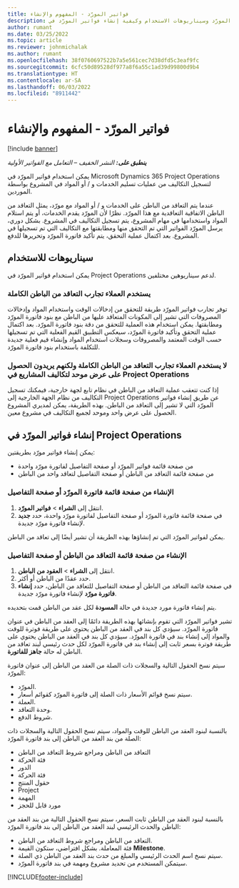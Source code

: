 ```yaml
---
title: فواتير المورّد - المفهوم والإنشاء
description: يصف هذا المال مفهوم فواتير المورّد وسيناريوهات الاستخدام وكيفية إنشاء فواتير المورّد في Microsoft Dynamics 365 Project Operations.
author: rumant
ms.date: 03/25/2022
ms.topic: article
ms.reviewer: johnmichalak
ms.author: rumant
ms.openlocfilehash: 38f0760697522b7a5e561cec7d38dfd5c3eaf9fc
ms.sourcegitcommit: 6cfc50d89528df977a8f6a55c1ad39d99800d9b4
ms.translationtype: HT
ms.contentlocale: ar-SA
ms.lasthandoff: 06/03/2022
ms.locfileid: "8911442"
---
```

# <a name="vendor-invoicing---concept-and-creation"></a>فواتير المورّد - المفهوم والإنشاء

[!include [banner](../../includes/dataverse-preview.md)]

_**ينطبق على:** النشر الخفيف – التعامل مع الفواتير الأولية_

يمكن استخدام فواتير المورّد في Microsoft Dynamics 365 Project Operations لتسجيل التكاليف من عمليات تسليم الخدمات و / أو المواد في المشروع بواسطة الموردين.

عندما يتم التعاقد من الباطن على الخدمات و / أو المواد مع مورّد، يمثل التعاقد من الباطن الاتفاقية التعاقدية مع هذا المورّد. نظرًا لأن المورّد يقدم الخدمات، أو يتم استلام المواد واستخدامها في مهام المشروع، يتم تسجيل التكاليف في المشروع. بشكل دوري، يرسل المورّد الفواتير التي تم التحقق منها ومطابقتها مع التكاليف التي تم تسجيلها في المشروع. بعد اكتمال عملية التحقق، يتم تأكيد فاتورة المورّد وتحريرها للدفع.

## <a name="scenarios-for-use"></a>سيناريوهات للاستخدام

يمكن استخدام فواتير المورّد في Project Operations لدعم سيناريوهين مختلفين.

### <a name="customers-use-the-full-subcontracting-experiences"></a>يستخدم العملاء تجارب التعاقد من الباطن الكاملة

توفر تجارب فواتير المورّد طريقة للتحقق من إدخالات الوقت واستخدام المواد وإدخالات المصروفات التي تشير إلى المكونات المتعاقد عليها من الباطن مع بنود فاتورة المورّد ومطابقتها. يمكن استخدام هذه العملية للتحقق من دقة بنود فاتورة المورّد. بعد اكتمال عملية التحقق وتأكيد فاتورة المورّد، سيعكس التطبيق القيم الفعلية التي تم تسجيلها حسب الوقت المعتمد والمصروفات وسجلات استخدام المواد وإنشاء قيم فعلية جديدة للتكلفة باستخدام بنود فاتورة المورّد.

### <a name="customers-dont-use-the-full-subcontracting-experiences-but-want-to-have-a-unified-view-of-costs-on-projects-in-project-operations"></a>لا يستخدم العملاء تجارب التعاقد من الباطن الكاملة ولكنهم يريدون الحصول على عرض موحد لتكاليف المشاريع في Project Operations

إذا كنت تتعقب عملية التعاقد من الباطن في نظام تابع لجهة خارجية، فيمكنك تسجيل التكاليف من نظام الجهة الخارجية إلى Project Operations عن طريق إنشاء فواتير المورّد التي لا تشير إلى التعاقد من الباطن. بهذه الطريقة، يمكن لمديري المشروع الحصول على عرض واحد وموحد لجميع التكاليف في مشروع معين.

## <a name="creation-of-vendor-invoices-in-project-operations"></a>إنشاء فواتير المورّد في Project Operations

يمكن إنشاء فواتير مورّد بطريقتين:

- من صفحة قائمة فواتير المورّد أو صفحة التفاصيل لفاتورة مورّد واحدة
- من صفحة قائمة التعاقد من الباطن أو صفحة التفاصيل لتعاقد واحد من الباطن

### <a name="creation-from-the-vendor-invoice-list-page-or-details-page"></a>الإنشاء من صفحة قائمة فاتورة المورّد أو صفحة التفاصيل

1. انتقل إلى **الشراء** \> **فواتير المورّد**.
2. في صفحة قائمة فاتورة المورّد أو صفحة التفاصيل لفاتورة مورّد واحدة، حدد **جديد** لإنشاء فاتورة مورّد جديدة.

يمكن لفواتير المورّد التي تم إنشاؤها بهذه الطريقة أن تشير أيضًا إلى تعاقد من الباطن.

### <a name="creation-from-the-subcontract-list-page-or-details-page"></a>الإنشاء من صفحة قائمة التعاقد من الباطن أو صفحة التفاصيل

1. انتقل إلى **الشراء** \> **العقود من الباطن**.
2. حدد عقدًا من الباطن أو أكثر.
3. في صفحة قائمة التعاقد من الباطن أو صفحة التفاصيل للتعاقد من الباطن، حدد **إنشاء فاتورة مورّد** لإنشاء فاتورة مورّد جديدة.

يتم إنشاء فاتورة مورد جديدة في حالة **المسودة** لكل عقد من الباطن قمت بتحديده.

تشير فواتير المورّد التي تقوم بإنشائها بهذه الطريقة دائمًا إلى العقد من الباطن في عنوان فاتورة المورّد. سيؤدي كل بند في العقد من الباطن يحتوي على طريقة فوترة للوقت والمواد إلى إنشاء بند في فاتورة المورّد. سيؤدي كل بند في العقد من الباطن يحتوي على طريقة فوترة بسعر ثابت إلى إنشاء بند في فاتورة المورّد لكل حدث رئيسي لبند تعاقد من الباطن له حالة **جاهز للفاتورة**.

سيتم نسخ الحقول التالية والسجلات ذات الصلة من العقد من الباطن إلى عنوان فاتورة المورّد:

- المورّد.
- سيتم نسخ قوائم الأسعار ذات الصلة إلى فاتورة المورّد كقوائم أسعار.
- العملة.
- وحدة التعاقد.
- شروط الدفع.

بالنسبة لبنود العقد من الباطن للوقت والمواد، سيتم نسخ الحقول التالية والسجلات ذات الصلة من بند العقد من الباطن إلى بند فاتورة المورّد:

- التعاقد من الباطن ومراجع شروط التعاقد من الباطن
- فئة الحركة
- الدور
- فئة الحركة
- حقول المنتج
- Project
- المهمة
- مورد قابل للحجز

بالنسبة لبنود العقد من الباطن ثابت السعر، سيتم نسخ الحقول التالية من بند العقد من الباطن والحدث الرئيسي لبند العقد من الباطن إلى بند فاتورة المورّد:

- التعاقد من الباطن ومراجع شروط التعاقد من الباطن.
- فئة المعاملة. بشكل افتراضي، ستكون القيمة **Milestone**.
- سيتم نسخ اسم الحدث الرئيسي والمبلغ من حدث بند العقد من الباطن ذي الصلة.
- سيتمكن المستخدم من تحديد مشروع ومهمة في بند فاتورة المورّد.

[!INCLUDE[footer-include](../../includes/footer-banner.md)]
